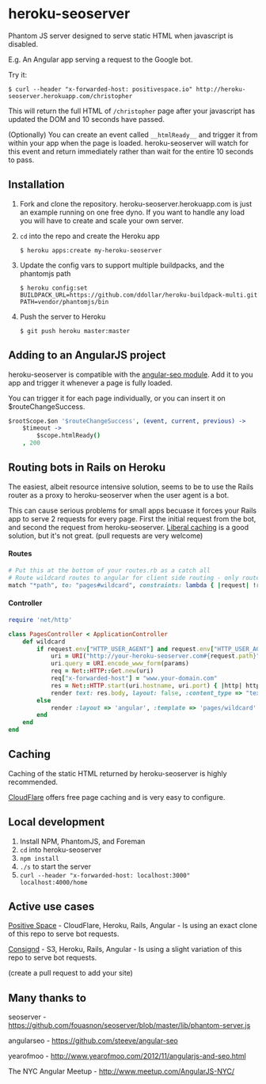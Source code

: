 # heroku-seoserver

Phantom JS server designed to serve static HTML when javascript is disabled.

E.g. An Angular app serving a request to the Google bot.

Try it:

	$ curl --header "x-forwarded-host: positivespace.io" http://heroku-seoserver.herokuapp.com/christopher

This will return the full HTML of `/christopher` page after your javascript has updated the DOM and 10 seconds have passed.

(Optionally) You can create an event called `__htmlReady__` and trigger it from within your app when the page is loaded. heroku-seoserver will watch for this event and return immediately rather than wait for the entire 10 seconds to pass.


## Installation

1. Fork and clone the repository. heroku-seoserver.herokuapp.com is just an example running on one free dyno. If you want to handle any load you will have to create and scale your own server. 

2. `cd` into the repo and create the Heroku app 

	```
	$ heroku apps:create my-heroku-seoserver
	```

3. Update the config vars to support multiple buildpacks, and the phantomjs path

	```
	$ heroku config:set BUILDPACK_URL=https://github.com/ddollar/heroku-buildpack-multi.git PATH=vendor/phantomjs/bin
	```

4. Push the server to Heroku

	```
	$ git push heroku master:master
	```

## Adding to an AngularJS project
heroku-seoserver is compatible with the [angular-seo module](https://github.com/steeve/angular-seo). Add it to you app and trigger it whenever a page is fully loaded.

You can trigger it for each page individually, or you can insert it on $routeChangeSuccess.

```coffee
$rootScope.$on '$routeChangeSuccess', (event, current, previous) ->
	$timeout ->
		$scope.htmlReady()
	, 200
```


## Routing bots in Rails on Heroku
The easiest, albeit resource intensive solution, seems to be to use the Rails router as a proxy to heroku-seoserver when the user agent is a bot.

This can cause serious problems for small apps becuase it forces your Rails app to serve 2 requests for every page. First the initial request from the bot, and second the request from heroku-seoserver. [Liberal caching](https://github.com/smothers/heroku-seoserver#caching) is a good solution, but it's not great. (pull requests are very welcome)

#### Routes

```ruby
# Put this at the bottom of your routes.rb as a catch all
# Route wildcard routes to angular for client side routing - only route URIs not URLs like .html or .jpg
match "*path", to: "pages#wildcard", constraints: lambda { |request| !request.path.split('/').last.include?('.') }
```

#### Controller

```ruby
require 'net/http'

class PagesController < ApplicationController
	def wildcard
		if request.env["HTTP_USER_AGENT"] and request.env["HTTP_USER_AGENT"].match(/\(.*https?:\/\/.*\)|Twitterbot/)
			uri = URI("http://your-heroku-seoserver.com#{request.path}")
			uri.query = URI.encode_www_form(params)
			req = Net::HTTP::Get.new(uri)
			req["x-forwarded-host"] = "www.your-domain.com"
			res = Net::HTTP.start(uri.hostname, uri.port) { |http| http.request(req) }
			render text: res.body, layout: false, :content_type => "text/html"
		else
			render :layout => 'angular', :template => 'pages/wildcard'
		end
	end
end
```


## Caching
Caching of the static HTML returned by heroku-seoserver is highly recommended.

[CloudFlare](https://www.cloudflare.com/) offers free page caching and is very easy to configure.


## Local development

1. Install NPM, PhantomJS, and Foreman
2. `cd` into heroku-seoserver
3. `npm install`
4. `./s` to start the server
5. `curl --header "x-forwarded-host: localhost:3000" localhost:4000/home`


## Active use cases
[Positive Space](http://www.positivespace.io) - CloudFlare, Heroku, Rails, Angular - Is using an exact clone of this repo to serve bot requests.

[Consignd](http://www.consignd.com) - S3, Heroku, Rails, Angular - Is using a slight variation of this repo to serve bot requests.

(create a pull request to add your site)


## Many thanks to

seoserver - https://github.com/fouasnon/seoserver/blob/master/lib/phantom-server.js

angularseo - https://github.com/steeve/angular-seo

yearofmoo - http://www.yearofmoo.com/2012/11/angularjs-and-seo.html

The NYC Angular Meetup - http://www.meetup.com/AngularJS-NYC/

